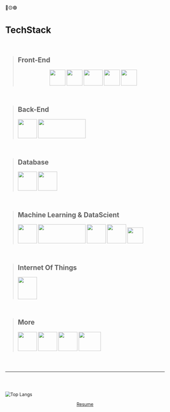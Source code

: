 🔴🟡🟢

<h1 >TechStack</h1>
<br/>

><h2>Front-End</h2>
><div style="margin-left: 100">
><img  src="https://sass-lang.com/assets/img/styleguide/seal-color-aef0354c.png"  width="50" height="50" />
><img src="https://www.solidjs.com/img/logo/without-wordmark/logo.png"  width="50" height="50" />
><img src="https://upload.wikimedia.org/wikipedia/commons/thumb/a/a7/React-icon.svg/2300px-React-icon.svg.png"  width="60" height="50" />
><img src="https://pbs.twimg.com/profile_images/1427375984475578389/jWzgho1b_400x400.png"  width="50" height="50" />
><img src="https://avatars.githubusercontent.com/u/44914786?s=280&v=4" width="50" height="50" />
></div>
 
 <br/>
  
 ><h2>Back-End</h2>
 ><div>
 ><img src="https://actix.rs/img/logo.png" width="60" height="60" />
 ><img src="https://res.cloudinary.com/practicaldev/image/fetch/s--YbV36HLj--/c_imagga_scale,f_auto,fl_progressive,h_420,q_auto,w_1000/https://dev-to-uploads.s3.amazonaws.com/i/hpg6if7btrwilqkidqbe.png"  width="150" height="60" />
 ></div>
  <br/>
  
><h2>Database</h2>
><div>
><img src="https://miro.medium.com/max/512/1*doAg1_fMQKWFoub-6gwUiQ.png"  width="60" height="60" />
><img src="https://th.bing.com/th/id/OIP.ZgypkCzlRf6G11gKgj3k8AHaHa?w=171&h=180&c=7&r=0&o=5&dpr=1.5&pid=1.7" width="60" height="60"/>
></div>
<br/>

><h2>Machine Learning & DataScient</h2>
><div>
><img src="https://codelabs.developers.google.com/static/codelabs/tensorflowjs-object-detection/img/1aee0ede85885520.png" width="60" height="60"/>
><img src="https://user-images.githubusercontent.com/38581401/134487662-49733d45-2ba0-4c19-aa07-1f43fd35c453.png" width="150" height="60"/>
><img  src="http://sled.rs/art/tree_face.png" width="60" height="60"/>
><img src="https://avatars.githubusercontent.com/u/1562726?s=280&v=4" width="60" height="60"/>
><img src="https://avatars.githubusercontent.com/u/10342521?s=280&v=4"  width="50" height="50" />
></div>
<br/>

><h2>Internet Of Things</h2>
><div>
><img src="https://nodered.org/about/resources/media/node-red-hexagon.png" width="60" height="70"/>
></div>

<br/>

><h2>More</h2>
><div>
><img src="https://avatars.githubusercontent.com/u/18133?s=200&v=4" width="60" height="60"/>
><img src="https://camo.githubusercontent.com/61e102d7c605ff91efedb9d7e47c1c4a07cef59d3e1da202fd74f4772122ca4e/68747470733a2f2f766974656a732e6465762f6c6f676f2e737667" width="60" height="60"/>
><img src="https://upload.wikimedia.org/wikipedia/commons/thumb/9/9a/Visual_Studio_Code_1.35_icon.svg/2048px-Visual_Studio_Code_1.35_icon.svg.png" width="60" height="60"/>
><img src="https://doc.rust-lang.org/cargo/images/Cargo-Logo-Small.png" height="60" width="70"/>
></div>

<br/>
<br/>
<hr/>
<br/>
<br/>

![Top Langs](https://github-readme-stats.vercel.app/api/top-langs/?username=donnie3237&hide=css,scss,html&theme=tokyonight)

<div align="center">
<a align="center" href="https://dose-products.vercel.app/" terget="_blank">Resume</a>
</div> 


